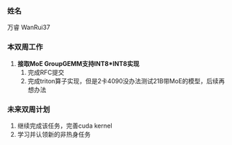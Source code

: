 ### 姓名

万睿 WanRui37

### 本双周工作

1. **接取MoE GroupGEMM支持INT8*INT8实现**
   1. 完成RFC提交
   1. 完成triton算子实现，但是2卡4090没办法测试21B带MoE的模型，后续再想办法

### 未来双周计划
1. 继续完成该任务，完善cuda kernel
1. 学习并认领新的非热身任务


